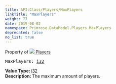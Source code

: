 ```yaml
---
title: API:Class/Players/MaxPlayers
linkTitle: "MaxPlayers"
weight: 77
date: 2019-08-02
namespace: Primrose.DataModel.Players.MaxPlayers
deprecated: false
no_list: true
---
```

Property of <a href="/docs/api-reference/Class/Players"><img src="/icons/silk/users.png"/>&nbsp;Players</a>
<pre class="method-declaration">
MaxPlayers: <a class="type" href="/docs/api-reference/System/Primitives#int32">i32</a></pre>
<b>Value Type: </b>
<a class="type" href="/docs/api-reference/System/Primitives#int32">i32</a>
<br/>
<b>Description: </b>
The maximum amount of players.

